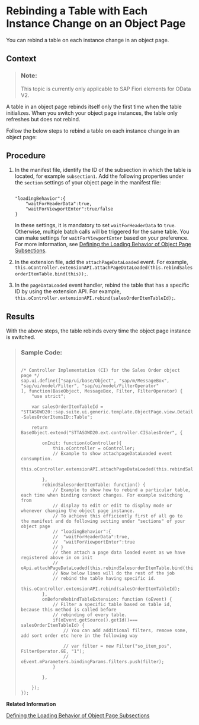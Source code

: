 <!-- loioa6946a8d5ec0432ea7d1771df6a6474e -->

# Rebinding a Table with Each Instance Change on an Object Page

You can rebind a table on each instance change in an object page.



## Context

> ### Note:  
> This topic is currently only applicable to SAP Fiori elements for OData V2.

A table in an object page rebinds itself only the first time when the table initializes. When you switch your object page instances, the table only refreshes but does not rebind.

Follow the below steps to rebind a table on each instance change in an object page:



## Procedure

1.  In the manifest file, identify the ID of the subsection in which the table is located, for example `subsection1`. Add the following properties under the `section` settings of your object page in the manifest file:

    ```
    
    "loadingBehavior":{
    	"waitForHeaderData":true,
    	"waitForViewportEnter":true/false
    }
    ```

    In these settings, it is mandatory to set `waitForHeaderData` to `true`. Otherwise, multiple batch calls will be triggered for the same table. You can make settings for `waitForViewportEnter` based on your preference. For more information, see [Defining the Loading Behavior of Object Page Subsections](defining-the-loading-behavior-of-object-page-subsections-6b84249.md).

2.  In the extension file, add the `attachPageDataLoaded` event. For example, `this.oController.extensionAPI.attachPageDataLoaded(this.rebindSalesorderItemTable.bind(this));`.

3.  In the `pageDataLoaded` event handler, rebind the table that has a specific ID by using the extension API. For example, `this.oController.extensionAPI.rebind(salesOrderItemTableId);`.




<a name="loioa6946a8d5ec0432ea7d1771df6a6474e__result_vgv_qx3_xlb"/>

## Results

With the above steps, the table rebinds every time the object page instance is switched.



> ### Sample Code:  
> ```
> 
> /* Controller Implementation (CI) for the Sales Order object page */
> sap.ui.define(["sap/ui/base/Object", "sap/m/MessageBox", "sap/ui/model/Filter", "sap/ui/model/FilterOperator"
> ], function(BaseObject, MessageBox, Filter, FilterOperator) {
>     "use strict";
> 
>     var salesOrderItemTableId = "STTASOWD20::sap.suite.ui.generic.template.ObjectPage.view.Details::C_STTA_SalesOrder_WD_20--SalesOrderItemsID::Table";
> 
>     return BaseObject.extend("STTASOWD20.ext.controller.CISalesOrder", {
>         
>         onInit: function(oController){
>             this.oController = oController;
>             // Example to show attachpageDataLoaded event consumption.
>              this.oController.extensionAPI.attachPageDataLoaded(this.rebindSalesorderItemTable.bind(this));
> 
>         },
>         rebindSalesorderItemTable: function() {
>             // Example to show how to rebind a particular table, each time when binding context changes. For example switching from
>             // display to edit or edit to display mode or whenever changing the object page instance.
>             // To achieve this efficiently first of all go to the manifest and do following setting under "sections" of your object page
>             // "loadingBehavior":{
>             //  "waitForHeaderData":true,
>             //  "waitForViewportEnter":true
>             // }
>             // then attach a page data loaded event as we have registered above in on init
>             // oApi.attachPageDataLoaded(this.rebindSalesorderItemTable.bind(this));
>             // Now below lines will do the rest of the job
>             // rebind the table having specific id.
>             this.oController.extensionAPI.rebind(salesOrderItemTableId);
>         },
>         onBeforeRebindTableExtension: function (oEvent) {
>             // Filter a specific table based on table id, because this method is called before
>             // rebinding of every table.
>             if(oEvent.getSource().getId()=== salesOrderItemTableId) {
>                 // You can add additional filters, remove some, add sort order etc here in the following way
> 
>                 // var filter = new Filter("so_item_pos", FilterOperator.GE, "1");
>                 // oEvent.mParameters.bindingParams.filters.push(filter);
>             }
>             
>         },
> 
>     });
> });
> 
> ```

**Related Information**  


[Defining the Loading Behavior of Object Page Subsections](defining-the-loading-behavior-of-object-page-subsections-6b84249.md "You can define the loading behavior of subsections in an object page through manifest settings.")

